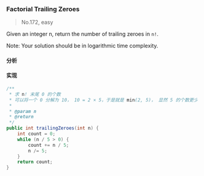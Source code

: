 ### Factorial Trailing Zeroes

> No.172, easy

Given an integer n, return the number of trailing zeroes in `n!`.

Note: Your solution should be in logarithmic time complexity.

#### 分析

#### 实现

```java
/**
 * 求 n! 末尾 0 的个数
 * 可以将一个 0 分解为 10， 10 = 2 × 5，于是就是 min(2, 5)， 显然 5 的个数更少，所以最终就是转换成求 5 的个数
 *
 * @param n
 * @return
 */
public int trailingZeroes(int n) {
    int count = 0;
    while (n / 5 > 0) {
        count += n / 5;
        n /= 5;
    }
    return count;
}
```
